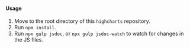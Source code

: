 #### Usage
1. Move to the root directory of this `highcharts` repository.
2. Run `npm install`.
3. Run `npx gulp jsdoc`, or `npx gulp jsdoc-watch` to watch for
   changes in the JS files.
